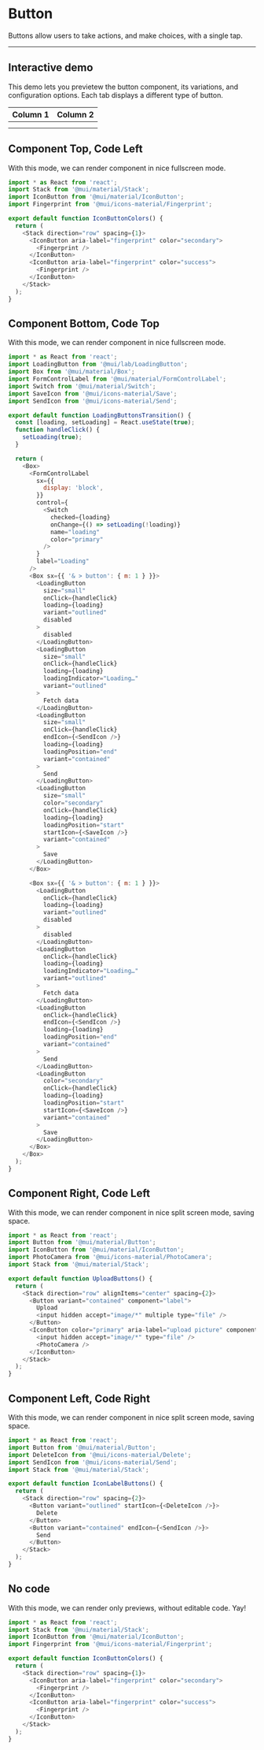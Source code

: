 
# Button

Buttons allow users to take actions, and make choices, with a single tap.

---

## Interactive demo

This demo lets you previetew the button component, its variations, and configuration options. Each tab displays a different type of button.

  
| Column 1 | Column 2 |  
| --- | --- |  
|  |  |  
|  |  |  


## Component Top, Code Left

With this mode, we can render component in nice fullscreen mode.

```javascript  
import * as React from 'react';
import Stack from '@mui/material/Stack';
import IconButton from '@mui/material/IconButton';
import Fingerprint from '@mui/icons-material/Fingerprint';

export default function IconButtonColors() {
  return (
    <Stack direction="row" spacing={1}>
      <IconButton aria-label="fingerprint" color="secondary">
        <Fingerprint />
      </IconButton>
      <IconButton aria-label="fingerprint" color="success">
        <Fingerprint />
      </IconButton>
    </Stack>
  );
}  
```

## Component Bottom, Code Top

With this mode, we can render component in nice fullscreen mode.

```javascript  
import * as React from 'react';
import LoadingButton from '@mui/lab/LoadingButton';
import Box from '@mui/material/Box';
import FormControlLabel from '@mui/material/FormControlLabel';
import Switch from '@mui/material/Switch';
import SaveIcon from '@mui/icons-material/Save';
import SendIcon from '@mui/icons-material/Send';

export default function LoadingButtonsTransition() {
  const [loading, setLoading] = React.useState(true);
  function handleClick() {
    setLoading(true);
  }

  return (
    <Box>
      <FormControlLabel
        sx={{
          display: 'block',
        }}
        control={
          <Switch
            checked={loading}
            onChange={() => setLoading(!loading)}
            name="loading"
            color="primary"
          />
        }
        label="Loading"
      />
      <Box sx={{ '& > button': { m: 1 } }}>
        <LoadingButton
          size="small"
          onClick={handleClick}
          loading={loading}
          variant="outlined"
          disabled
        >
          disabled
        </LoadingButton>
        <LoadingButton
          size="small"
          onClick={handleClick}
          loading={loading}
          loadingIndicator="Loading…"
          variant="outlined"
        >
          Fetch data
        </LoadingButton>
        <LoadingButton
          size="small"
          onClick={handleClick}
          endIcon={<SendIcon />}
          loading={loading}
          loadingPosition="end"
          variant="contained"
        >
          Send
        </LoadingButton>
        <LoadingButton
          size="small"
          color="secondary"
          onClick={handleClick}
          loading={loading}
          loadingPosition="start"
          startIcon={<SaveIcon />}
          variant="contained"
        >
          Save
        </LoadingButton>
      </Box>

      <Box sx={{ '& > button': { m: 1 } }}>
        <LoadingButton
          onClick={handleClick}
          loading={loading}
          variant="outlined"
          disabled
        >
          disabled
        </LoadingButton>
        <LoadingButton
          onClick={handleClick}
          loading={loading}
          loadingIndicator="Loading…"
          variant="outlined"
        >
          Fetch data
        </LoadingButton>
        <LoadingButton
          onClick={handleClick}
          endIcon={<SendIcon />}
          loading={loading}
          loadingPosition="end"
          variant="contained"
        >
          Send
        </LoadingButton>
        <LoadingButton
          color="secondary"
          onClick={handleClick}
          loading={loading}
          loadingPosition="start"
          startIcon={<SaveIcon />}
          variant="contained"
        >
          Save
        </LoadingButton>
      </Box>
    </Box>
  );
}  
```

## Component Right, Code Left

With this mode, we can render component in nice split screen mode, saving space.

```javascript  
import * as React from 'react';
import Button from '@mui/material/Button';
import IconButton from '@mui/material/IconButton';
import PhotoCamera from '@mui/icons-material/PhotoCamera';
import Stack from '@mui/material/Stack';

export default function UploadButtons() {
  return (
    <Stack direction="row" alignItems="center" spacing={2}>
      <Button variant="contained" component="label">
        Upload
        <input hidden accept="image/*" multiple type="file" />
      </Button>
      <IconButton color="primary" aria-label="upload picture" component="label">
        <input hidden accept="image/*" type="file" />
        <PhotoCamera />
      </IconButton>
    </Stack>
  );
}  
```

## Component Left, Code Right

With this mode, we can render component in nice split screen mode, saving space.

```javascript  
import * as React from 'react';
import Button from '@mui/material/Button';
import DeleteIcon from '@mui/icons-material/Delete';
import SendIcon from '@mui/icons-material/Send';
import Stack from '@mui/material/Stack';

export default function IconLabelButtons() {
  return (
    <Stack direction="row" spacing={2}>
      <Button variant="outlined" startIcon={<DeleteIcon />}>
        Delete
      </Button>
      <Button variant="contained" endIcon={<SendIcon />}>
        Send
      </Button>
    </Stack>
  );
}  
```

## No code

With this mode, we can render only previews, without editable code. Yay!

```javascript  
import * as React from 'react';
import Stack from '@mui/material/Stack';
import IconButton from '@mui/material/IconButton';
import Fingerprint from '@mui/icons-material/Fingerprint';

export default function IconButtonColors() {
  return (
    <Stack direction="row" spacing={1}>
      <IconButton aria-label="fingerprint" color="secondary">
        <Fingerprint />
      </IconButton>
      <IconButton aria-label="fingerprint" color="success">
        <Fingerprint />
      </IconButton>
    </Stack>
  );
}  
```